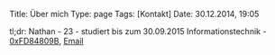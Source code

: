 Title: Über mich
Type: page
Tags: [Kontakt]
Date: 30.12.2014, 19:05

tl;dr: Nathan - 23 - studiert bis zum 30.09.2015 Informationstechnik - [0xFD84809B](http://pgp.mit.edu/pks/lookup?op=get&search=0x19FB630EFD84809B), [Email](https://encrypt.to/0xFD84809B)

